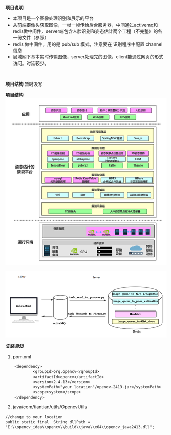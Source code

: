 **项目说明**
- 本项目是一个图像处理识别和展示的平台
- 从前端摄像头获取图像，一帧一帧传给后台服务器，中间通过activemq和redis做中间件，server端包含人脸识别和姿态估计两个工程（不完整）的各一份文件（参照）
- redis 做中间件，用的是 pub/sub 模式，注意要在 识别程序中配置 channel 信息
- 局域网下基本实时传输图像，server处理完的图像，client能通过网页的形式访问。时延较少。
<br>

**项目结构** 
暂时没写

**项目结构**
 ![To do...](https://github.com/zhutianpeng/ImgProcessPlatform/raw/master/readme_pic/1.png)

 ![Already done](https://github.com/zhutianpeng/ImgProcessPlatform/raw/master/readme_pic/2.png)
 
 ***安装须知***
 1. pom.xml

```
    <dependency>
            <groupId>org.opencv</groupId>
            <artifactId>opencv</artifactId>
            <version>2.4.13</version>
            <systemPath>"your location"/opencv-2413.jar</systemPath> 
            <scope>system</scope>
    </dependency>
```
2. java/com/tiantian/utils/OpencvUtils
```
//change to your location
public static final  String dllPath = "E:\\opencv_idea\\opencv\\build\\java\\x64\\opencv_java2413.dll";
```